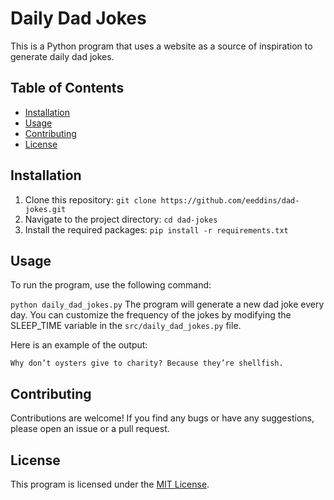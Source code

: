 # Daily Dad Jokes
This is a Python program that uses a website as a source of inspiration to generate daily dad jokes.

## Table of Contents
* [Installation](#installation)
* [Usage](#usage)
* [Contributing](#contributing)
* [License](#license)

## Installation
1. Clone this repository:
`git clone https://github.com/eeddins/dad-jokes.git`
2. Navigate to the project directory:
`cd dad-jokes`
3. Install the required packages:
`pip install -r requirements.txt`

## Usage
To run the program, use the following command:

`python daily_dad_jokes.py`
The program will generate a new dad joke every day. You can customize the frequency of the jokes by modifying the SLEEP_TIME variable in the `src/daily_dad_jokes.py` file.

Here is an example of the output:

`Why don’t oysters give to charity? Because they’re shellfish.`

## Contributing
Contributions are welcome! If you find any bugs or have any suggestions, please open an issue or a pull request.

## License
This program is licensed under the [MIT License](https://github.com/eeddins/dad_jokes/LICENSE).